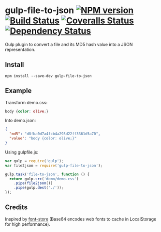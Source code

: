 # gulp-file-to-json [![NPM version][npm-image]][npm-url] [![Build Status][travis-image]][travis-url] [![Coveralls Status][coveralls-image]][coveralls-url] [![Dependency Status][depstat-image]][depstat-url]

Gulp plugin to convert a file and its MD5 hash value into a JSON representation.

## Install

    npm install --save-dev gulp-file-to-json

## Example

Transform demo.css:

```css
body {color: olive;}
```

Into demo.json:

```json
{
  "md5": "d8fba0d7a4fcb4a293d22ff3361d5a70",
  "value": "body {color: olive;}"
}
```

Using gulpfile.js:

```javascript
var gulp = require('gulp');
var file2json = require('gulp-file-to-json');

gulp.task('file-to-json', function () {
  return gulp.src('demo/demo.css')
    .pipe(file2json())
    .pipe(gulp.dest('./'));
});
```

## Credits

Inspired by [font-store](https://github.com/CrocoDillon/font-store) (Base64 encodes web fonts to cache in LocalStorage for high performance).

[npm-url]: https://www.npmjs.com/package/gulp-file-to-json
[npm-image]: https://badge.fury.io/js/gulp-file-to-json.svg
[travis-url]: https://travis-ci.org/TODO/gulp-file-to-json
[travis-image]: https://img.shields.io/travis/TODO/gulp-file-to-json.svg?branch=master
[coveralls-url]: https://coveralls.io/r/TODO/gulp-file-to-json
[coveralls-image]: https://img.shields.io/coveralls/TODO/gulp-file-to-json.svg
[depstat-url]: https://david-dm.org/TODO/gulp-file-to-json
[depstat-image]: https://david-dm.org/TODO/gulp-file-to-json.svg
